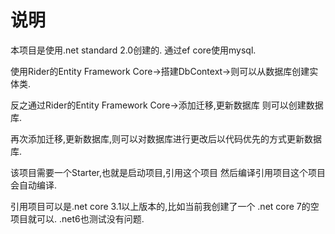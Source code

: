 # 说明

本项目是使用.net standard 2.0创建的.
通过ef core使用mysql.

使用Rider的Entity Framework Core->搭建DbContext->则可以从数据库创建实体类.

反之通过Rider的Entity Framework Core->添加迁移,更新数据库 则可以创建数据库.

再次添加迁移,更新数据库,则可以对数据库进行更改后以代码优先的方式更新数据库.

该项目需要一个Starter,也就是启动项目,引用这个项目 然后编译引用项目这个项目会自动编译.

引用项目可以是.net core 3.1以上版本的,比如当前我创建了一个 .net core 7的空项目就可以. .net6也测试没有问题.
